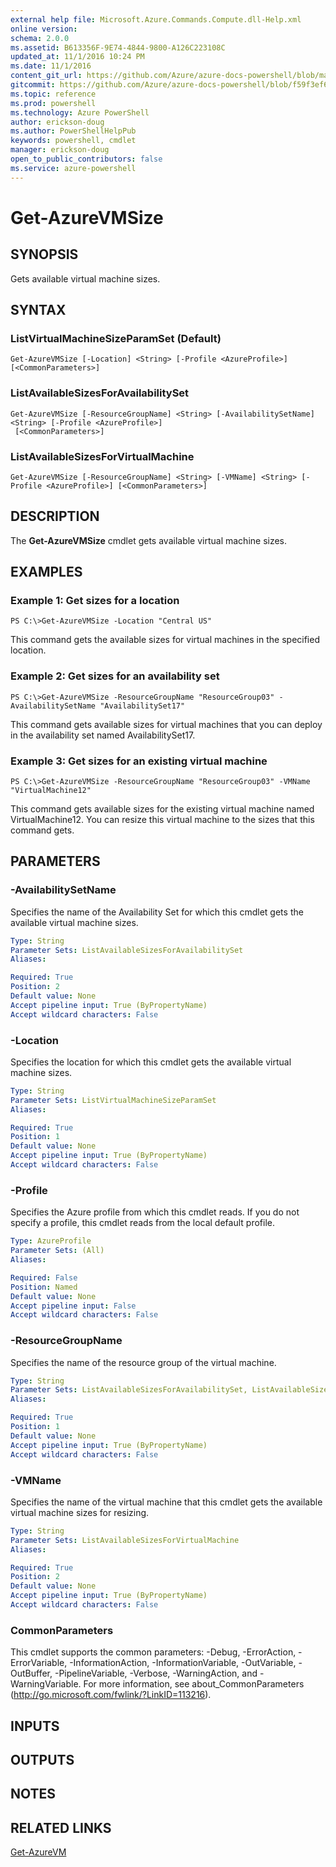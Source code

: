 ```yaml
---
external help file: Microsoft.Azure.Commands.Compute.dll-Help.xml
online version: 
schema: 2.0.0
ms.assetid: B613356F-9E74-4844-9800-A126C223108C
updated_at: 11/1/2016 10:24 PM
ms.date: 11/1/2016
content_git_url: https://github.com/Azure/azure-docs-powershell/blob/master/azureps-cmdlets-docs/ResourceManager/AzureRM.Compute/v0.9.8/Get-AzureVMSize.md
gitcommit: https://github.com/Azure/azure-docs-powershell/blob/f59f3ef60bc592383812213e69fd77ba950759ed/azureps-cmdlets-docs/ResourceManager/AzureRM.Compute/v0.9.8/Get-AzureVMSize.md
ms.topic: reference
ms.prod: powershell
ms.technology: Azure PowerShell
author: erickson-doug
ms.author: PowerShellHelpPub
keywords: powershell, cmdlet
manager: erickson-doug
open_to_public_contributors: false
ms.service: azure-powershell
---
```


# Get-AzureVMSize

## SYNOPSIS
Gets available virtual machine sizes.

## SYNTAX

### ListVirtualMachineSizeParamSet (Default)
```
Get-AzureVMSize [-Location] <String> [-Profile <AzureProfile>] [<CommonParameters>]
```

### ListAvailableSizesForAvailabilitySet
```
Get-AzureVMSize [-ResourceGroupName] <String> [-AvailabilitySetName] <String> [-Profile <AzureProfile>]
 [<CommonParameters>]
```

### ListAvailableSizesForVirtualMachine
```
Get-AzureVMSize [-ResourceGroupName] <String> [-VMName] <String> [-Profile <AzureProfile>] [<CommonParameters>]
```

## DESCRIPTION
The **Get-AzureVMSize** cmdlet gets available virtual machine sizes.

## EXAMPLES

### Example 1: Get sizes for a location
```
PS C:\>Get-AzureVMSize -Location "Central US"
```

This command gets the available sizes for virtual machines in the specified location.

### Example 2: Get sizes for an availability set
```
PS C:\>Get-AzureVMSize -ResourceGroupName "ResourceGroup03" -AvailabilitySetName "AvailabilitySet17"
```

This command gets available sizes for virtual machines that you can deploy in the availability set named AvailabilitySet17.

### Example 3: Get sizes for an existing virtual machine
```
PS C:\>Get-AzureVMSize -ResourceGroupName "ResourceGroup03" -VMName "VirtualMachine12"
```

This command gets available sizes for the existing virtual machine named VirtualMachine12.
You can resize this virtual machine to the sizes that this command gets.

## PARAMETERS

### -AvailabilitySetName
Specifies the name of the Availability Set for which this cmdlet gets the available virtual machine sizes.

```yaml
Type: String
Parameter Sets: ListAvailableSizesForAvailabilitySet
Aliases: 

Required: True
Position: 2
Default value: None
Accept pipeline input: True (ByPropertyName)
Accept wildcard characters: False
```

### -Location
Specifies the location for which this cmdlet gets the available virtual machine sizes.

```yaml
Type: String
Parameter Sets: ListVirtualMachineSizeParamSet
Aliases: 

Required: True
Position: 1
Default value: None
Accept pipeline input: True (ByPropertyName)
Accept wildcard characters: False
```

### -Profile
Specifies the Azure profile from which this cmdlet reads.
If you do not specify a profile, this cmdlet reads from the local default profile.

```yaml
Type: AzureProfile
Parameter Sets: (All)
Aliases: 

Required: False
Position: Named
Default value: None
Accept pipeline input: False
Accept wildcard characters: False
```

### -ResourceGroupName
Specifies the name of the resource group of the virtual machine.

```yaml
Type: String
Parameter Sets: ListAvailableSizesForAvailabilitySet, ListAvailableSizesForVirtualMachine
Aliases: 

Required: True
Position: 1
Default value: None
Accept pipeline input: True (ByPropertyName)
Accept wildcard characters: False
```

### -VMName
Specifies the name of the virtual machine that this cmdlet gets the available virtual machine sizes for resizing.

```yaml
Type: String
Parameter Sets: ListAvailableSizesForVirtualMachine
Aliases: 

Required: True
Position: 2
Default value: None
Accept pipeline input: True (ByPropertyName)
Accept wildcard characters: False
```

### CommonParameters
This cmdlet supports the common parameters: -Debug, -ErrorAction, -ErrorVariable, -InformationAction, -InformationVariable, -OutVariable, -OutBuffer, -PipelineVariable, -Verbose, -WarningAction, and -WarningVariable. For more information, see about_CommonParameters (http://go.microsoft.com/fwlink/?LinkID=113216).

## INPUTS

## OUTPUTS

## NOTES

## RELATED LINKS

[Get-AzureVM](xref:ResourceManager/AzureRM.Compute/v0.9.8/Get-AzureVM.md)


